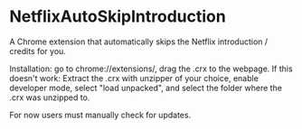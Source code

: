 # NetflixAutoSkipIntroduction
A Chrome extension that automatically skips the Netflix introduction / credits for you.


Installation:
go to chrome://extensions/, drag the .crx to the webpage. If this doesn't work:
Extract the .crx with unzipper of your choice, enable developer mode, select "load unpacked", and select the folder where the .crx was unzipped to.


For now users must manually check for updates.
